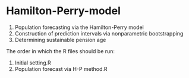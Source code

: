 # Hamilton-Perry-model
1. Population forecasting via the Hamilton-Perry model
2. Construction of prediction intervals via nonparametric bootstrapping
3. Determining sustainable pension age

The order in which the R files should be run:
1. Initial setting.R
2. Population forecast via H-P method.R
